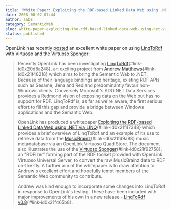 ```yaml
---
title: "White Paper: Exploiting the RDF-based Linked Data Web using .NET via LINQ"
date: 2008-08-02 07:44
author: aabs
category: SemanticWeb
slug: white-paper-exploiting-the-rdf-based-linked-data-web-using-net-via-linq
status: published
---
```


OpenLink has recently [posted](http://www.openlinksw.com/dataspace/vdb/weblog/vdb%27s%20BLOG%20%5B136%5D) an excellent white paper on using [LinqToRdf](http://code.google.com/p/linqtordf) with Virtuoso and the Virtuoso Sponger:

> Recently OpenLink has been investigating [LinqToRdf](http://code.google.com/p/linqtordf/){#link-id0x20d8a248}, an exciting project from [Andrew Matthews](http://aabs.wordpress.com/){#link-id0x21f48218} which aims to bring the Semantic Web to .NET. Because of their language bindings and heritage, existing RDF APIs such as Sesame, Jena and Redland predominantly favour non-Windows clients. Conversely Microsoft's ADO.NET Data Services provides a Redmond vision of exposing data on the Web but has no support for RDF. LinqToRdf is, as far as we're aware, the first serious effort to fill this gap and provide a bridge between Windows applications and the Semantic Web.
>
> OpenLink has produced a whitepaper [Exploiting the RDF-based Linked Data Web using .NET via LINQ](http://virtuoso.openlinksw.com/Whitepapers/html/linqtordf/linqtordf1.htm){#link-id0x21f47348} which provides a brief overview of LinqToRdf and an example of its use to retrieve data from the [MusicBrainz](http://musicbrainz.org/){#link-id0x21f49a88} music metadatabase via an OpenLink Virtuoso Quad Store. The document also illustrates the use of the [Virtuoso Sponger](http://virtuoso.openlinksw.com/Whitepapers/pdf/sponger_whitepaper_10102007.pdf){#link-id0x21f92758}, an "RDFizer" forming part of the RDF toolset provided with OpenLink Virtuoso Universal Server, to convert the raw MusicBrainz data to RDF on-the-fly. A further aim of the whitepaper is to draw attention to Andrew's excellent effort and hopefully tempt members of the Semantic Web community to contribute.
>
> Andrew was kind enough to incorporate some changes into LinqToRdf in response to OpenLink's testing. These have been included with major improvements of his own in a new release - [LinqToRdf v0.8](http://aabs.wordpress.com/2008/08/01/announcing-linqtordf-v08/){#link-id0x21f465b8}.
